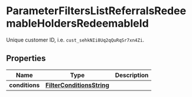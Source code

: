 

# ParameterFiltersListReferralsRedeemableHoldersRedeemableId

Unique customer ID, i.e. `cust_sehkNIi8Uq2qQuRqSr7xn4Zi`.

## Properties

| Name | Type | Description |
|------------ | ------------- | ------------- |
|**conditions** | [**FilterConditionsString**](FilterConditionsString.md) |  |



